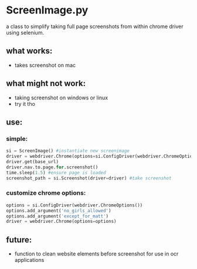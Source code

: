 # ScreenImage.py
a class to simplify taking full page screenshots from within chrome driver using selenium.

## what works:
* takes screenshot on mac

## what might not work:
* taking screenshot on windows or linux
* try it tho

## use:
### simple:
```python
si = ScreenImage() #instantiate new screenimage
driver = webdriver.Chrome(options=si.ConfigDriver(webdriver.ChromeOptions()))
driver.get(base_url)
driver.nav.to.page.for.screenshot()
time.sleep(1.5) #ensure page is loaded
screenshot_path = si.Screenshot(driver=driver) #take screenshot
```

### customize chrome options:
```python
options = si.ConfigDriver(webdriver.ChromeOptions())
options.add_argument('no_girls_allowed')
options.add_argument('except_for_matt')
driver = webdriver.Chrome(options=options)
```

## future:
* function to clean website elements before screenshot for use in ocr applications
